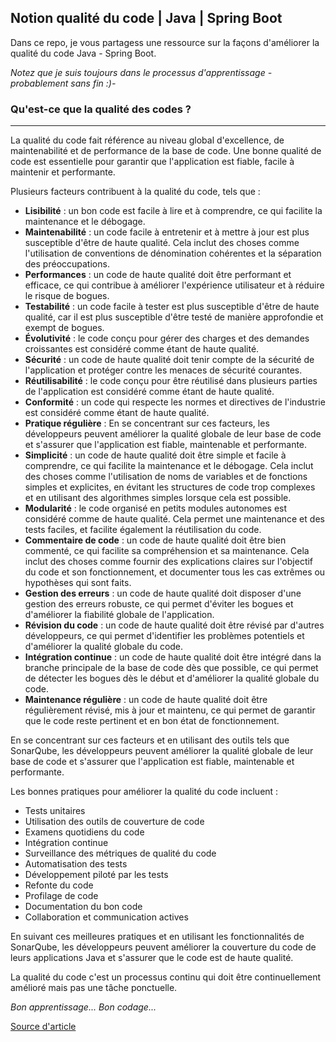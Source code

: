 ## Notion qualité du code | Java | Spring Boot
Dans ce repo, je vous partagess une ressource sur la façons d'améliorer la qualité du code Java - Spring Boot.

*Notez que je suis toujours dans le processus d'apprentissage - probablement sans fin :)-*

### Qu'est-ce que la qualité des codes ?
---
La qualité du code fait référence au niveau global d'excellence, de maintenabilité et de performance de la base de code. Une bonne qualité de code est essentielle pour garantir que l'application est fiable, facile à maintenir et performante.

Plusieurs facteurs contribuent à la qualité du code, tels que :
- **Lisibilité** : un bon code est facile à lire et à comprendre, ce qui facilite la maintenance et le débogage.
- **Maintenabilité** : un code facile à entretenir et à mettre à jour est plus susceptible d'être de haute qualité. Cela inclut des choses comme l'utilisation de conventions de dénomination cohérentes et la séparation des préoccupations.
- **Performances** : un code de haute qualité doit être performant et efficace, ce qui contribue à améliorer l'expérience utilisateur et à réduire le risque de bogues.
- **Testabilité** : un code facile à tester est plus susceptible d'être de haute qualité, car il est plus susceptible d'être testé de manière approfondie et exempt de bogues.
- **Évolutivité** : le code conçu pour gérer des charges et des demandes croissantes est considéré comme étant de haute qualité.
- **Sécurité** : un code de haute qualité doit tenir compte de la sécurité de l'application et protéger contre les menaces de sécurité courantes.
- **Réutilisabilité** : le code conçu pour être réutilisé dans plusieurs parties de l'application est considéré comme étant de haute qualité.
- **Conformité** : un code qui respecte les normes et directives de l'industrie est considéré comme étant de haute qualité.
- **Pratique régulière** : En se concentrant sur ces facteurs, les développeurs peuvent améliorer la qualité globale de leur base de code et s'assurer que l'application est fiable, maintenable et performante.
- **Simplicité** : un code de haute qualité doit être simple et facile à comprendre, ce qui facilite la maintenance et le débogage. Cela inclut des choses comme l'utilisation de noms de variables et de fonctions simples et explicites, en évitant les structures de code trop complexes et en utilisant des algorithmes simples lorsque cela est possible.
- **Modularité** : le code organisé en petits modules autonomes est considéré comme de haute qualité. Cela permet une maintenance et des tests faciles, et facilite également la réutilisation du code.
- **Commentaire de code** : un code de haute qualité doit être bien commenté, ce qui facilite sa compréhension et sa maintenance. Cela inclut des choses comme fournir des explications claires sur l'objectif du code et son fonctionnement, et documenter tous les cas extrêmes ou hypothèses qui sont faits.
- **Gestion des erreurs** : un code de haute qualité doit disposer d'une gestion des erreurs robuste, ce qui permet d'éviter les bogues et d'améliorer la fiabilité globale de l'application.
- **Révision du code** : un code de haute qualité doit être révisé par d'autres développeurs, ce qui permet d'identifier les problèmes potentiels et d'améliorer la qualité globale du code.
- **Intégration continue** : un code de haute qualité doit être intégré dans la branche principale de la base de code dès que possible, ce qui permet de détecter les bogues dès le début et d'améliorer la qualité globale du code.
- **Maintenance régulière** : un code de haute qualité doit être régulièrement révisé, mis à jour et maintenu, ce qui permet de garantir que le code reste pertinent et en bon état de fonctionnement.

En se concentrant sur ces facteurs et en utilisant des outils tels que SonarQube, les développeurs peuvent améliorer la qualité globale de leur base de code et s'assurer que l'application est fiable, maintenable et performante.

Les bonnes pratiques pour améliorer la qualité du code incluent :
- Tests unitaires
- Utilisation des outils de couverture de code
- Examens quotidiens du code
- Intégration continue
- Surveillance des métriques de qualité du code
- Automatisation des tests
- Développement piloté par les tests
- Refonte du code
- Profilage de code
- Documentation du bon code
- Collaboration et communication actives

En suivant ces meilleures pratiques et en utilisant les fonctionnalités de SonarQube, les développeurs peuvent améliorer la couverture du code de leurs applications Java et s'assurer que le code est de haute qualité.

La qualité du code c'est un processus continu qui doit être continuellement amélioré mais pas une tâche ponctuelle.

*Bon apprentissage... Bon codage...*

[Source d'article](https://connect2grp.medium.com/java-many-ways-to-improve-the-code-quality-8e8abd6c5521)